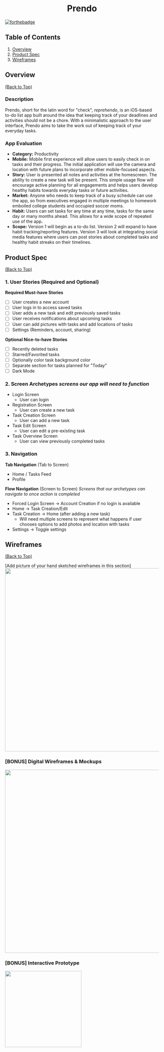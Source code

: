 <h1 align="center">Prendo</h1>

[![forthebadge](https://forthebadge.com/images/badges/made-with-swift.svg)](https://forthebadge.com)

## Table of Contents
1. [Overview](#Overview)
1. [Product Spec](#Product-Spec)
1. [Wireframes](#Wireframes)

## Overview
[(Back to Top)](#Table-of-Contents)

### Description
Prendo, short for the latin word for "check", *reprehendo*, is an iOS-based to-do list app built around the idea that keeping track of your deadlines and activities should not be a chore. With a minimalistic approach to the user interface, Prendo aims to take the work out of keeping track of your everyday tasks.

### App Evaluation

- **Category:** Productivity
- **Mobile:** Mobile first experience will allow users to easily check in on tasks and their progress. The initial application will use the camera and location with future plans to incorporate other mobile-focused aspects.
- **Story:** User is presented all notes and activities at the homescreen. The ability to create a new task will be present. This simple usage flow will encourage active planning for all engagements and helps users develop healthy habits towards everyday tasks or future activities.
- **Market:** Anyone who needs to keep track of a busy schedule can use the app, so from executives engaged in multiple meetings to homework emboiled college students and occupied soccer moms.
- **Habit:** Users can set tasks for any time at any time, tasks for the same day or many months ahead. This allows for a wide scope of repeated use of the app.
- **Scope:** Version 1 will begin as a to-do list. Version 2 will expand to have habit tracking/reporting features. Version 3 will look at integrating social media features where users can post stories about completed tasks and healthy habit streaks on their timelines. 

## Product Spec
[(Back to Top)](#Table-of-Contents)

### 1. User Stories (Required and Optional)

**Required Must-have Stories**

- [ ] User creates a new account
- [ ] User logs in to access saved tasks
- [ ] User adds a new task and edit previously saved tasks
- [ ] User receives notifications about upcoming tasks
- [ ] User can add pictures with tasks and add locations of tasks 
- [ ] Settings (Reminders, account, sharing)

**Optional Nice-to-have Stories**

- [ ] Recently deleted tasks
- [ ] Starred/Favorited tasks 
- [ ] Optionally color task background color
- [ ] Separate section for tasks planned for "Today"
- [ ] Dark Mode

### 2. Screen Archetypes *screens our app will need to function*

* Login Screen
    * User can login
* Registration Screen
    * User can create a new task 
* Task Creation Screen
    * User can add a new task
* Task Edit Screen
    * User can edit a pre-existing task
* Task Overview Screen
    * User can view previously completed tasks

### 3. Navigation

**Tab Navigation** (Tab to Screen) 

* Home / Tasks Feed
* Profile

**Flow Navigation** (Screen to Screen) *Screens that our archetypes can navigate to once action is completed*

* Forced Login Screen -> Account Creation if no login is available
* Home -> Task Creation/Edit 
* Task Creation -> Home (after adding a new task)
   * Will need multiple screens to represent what happens if user chooses options to add photos and location with tasks
* Settings -> Toggle settings
   

## Wireframes
[(Back to Top)](#Table-of-Contents)

[Add picture of your hand sketched wireframes in this section]
<img src="https://i.imgur.com/2pgNIGA.jpg" width=600>

### [BONUS] Digital Wireframes & Mockups
<img src="https://i.imgur.com/RNLGEeA.png" width=600>

### [BONUS] Interactive Prototype
<img src="http://g.recordit.co/1y349UDM55.gif" width=250><br>
